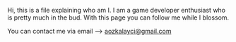 Hi, this is a file explaining who am I. 
I am a game developer enthusiast who is pretty much in the bud. With this page you can follow me while I blossom.

You can contact me via email --> aozkalayci@gmail.com
